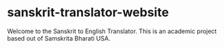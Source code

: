 # sanskrit-translator-website

Welcome to the Sanskrit to English Translator. This is an academic project based out of Samskrita Bharati USA. 
